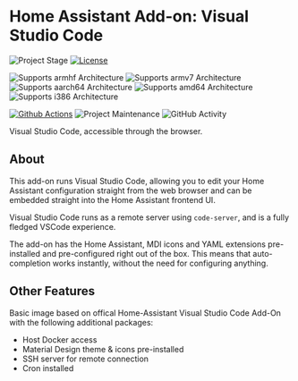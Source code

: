 # Home Assistant Add-on: Visual Studio Code

![Project Stage][project-stage-shield]
[![License][license-shield]](LICENSE.md)

![Supports armhf Architecture][armhf-shield]
![Supports armv7 Architecture][armv7-shield]
![Supports aarch64 Architecture][aarch64-shield]
![Supports amd64 Architecture][amd64-shield]
![Supports i386 Architecture][i386-shield]

[![Github Actions][github-actions-shield]][github-actions]
![Project Maintenance][maintenance-shield]
![GitHub Activity][commits-shield]

Visual Studio Code, accessible through the browser.

## About

This add-on runs Visual Studio Code, allowing you to edit your Home Assistant
configuration straight from the web browser and can be embedded straight
into the Home Assistant frontend UI.

Visual Studio Code runs as a remote server using `code-server`, and is a
fully fledged VSCode experience.

The add-on has the Home Assistant, MDI icons and YAML extensions pre-installed
and pre-configured right out of the box. This means that auto-completion works
instantly, without the need for configuring anything.

## Other Features

Basic image based on offical Home-Assistant Visual Studio Code Add-On
with the following additional packages:
- Host Docker access
- Material Design theme & icons pre-installed
- SSH server for remote connection
- Cron installed

[aarch64-shield]: https://img.shields.io/badge/aarch64-yes-green.svg
[amd64-shield]: https://img.shields.io/badge/amd64-yes-green.svg
[armhf-shield]: https://img.shields.io/badge/armhf-no-red.svg
[armv7-shield]: https://img.shields.io/badge/armv7-no-red.svg
[commits-shield]: https://img.shields.io/github/commit-activity/y/elcajon/addon-vscode.svg
[commits]: https://github.com/elcajon/addon-vscode/commits/main
[contributors]: https://github.com/elcajon/addon-vscode/graphs/contributors
[discord-ha]: https://discord.gg/c5DvZ4e
[discord-shield]: https://img.shields.io/discord/478094546522079232.svg
[docs]: https://github.com/elcajon/addon-vscode/blob/main/example/DOCS.md
[github-actions-shield]: https://github.com/elcajon/addon-vscode/workflows/CI/badge.svg
[github-actions]: https://github.com/elcajon/addon-vscode/actions
[i386-shield]: https://img.shields.io/badge/i386-no-red.svg
[issue]: https://github.com/elcajon/addon-vscode/issues
[license-shield]: https://img.shields.io/github/license/elcajon/addon-vscode.svg
[maintenance-shield]: https://img.shields.io/maintenance/yes/2021.svg
[patreon-shield]: https://frenck.dev/wp-content/uploads/2019/12/patreon.png
[project-stage-shield]: https://img.shields.io/badge/project%20stage-production%20ready-brightgreen.svg
[reddit]: https://reddit.com/r/homeassistant
[releases-shield]: https://img.shields.io/github/release/elcajon/addon-vscode.svg
[releases]: https://github.com/elcajon/addon-vscode/releases
[repository]: https://github.com/hassio-addons/repository
